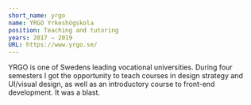 ```yaml
---
short_name: yrgo
name: YRGO Yrkeshögskola
position: Teaching and tutoring
years: 2017 – 2019
URL: https://www.yrgo.se/
---
```

YRGO is one of Swedens leading vocational universities. During four semesters I got the opportunity to teach courses in design strategy and UI/visual design, as well as an introductory course to front-end development. It was a blast.